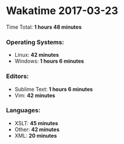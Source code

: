 # Wakatime 2017-03-23

Time Total: **1 hours 48 minutes**

### Operating Systems:
- Linux: **42 minutes** 
- Windows: **1 hours 6 minutes** 

### Editors:
- Sublime Text: **1 hours 6 minutes** 
- Vim: **42 minutes** 

### Languages:
- XSLT: **45 minutes** 
- Other: **42 minutes** 
- XML: **20 minutes** 

